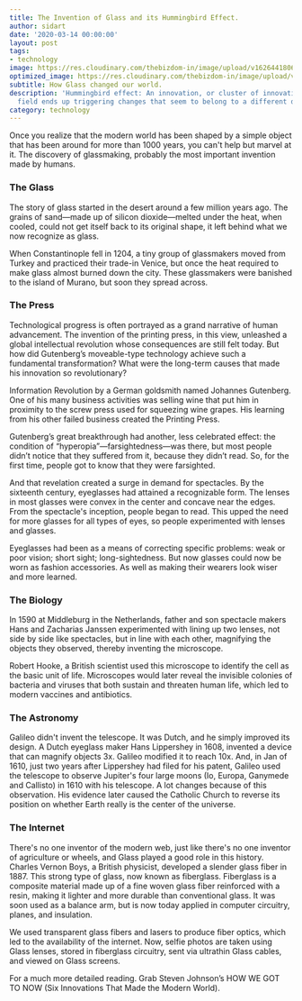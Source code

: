 ```yaml
---
title: The Invention of Glass and its Hummingbird Effect.
author: sidart
date: '2020-03-14 00:00:00'
layout: post
tags:
- technology
image: https://res.cloudinary.com/thebizdom-in/image/upload/v1626441806/Artboard_1_smmdb0.png
optimized_image: https://res.cloudinary.com/thebizdom-in/image/upload/v1626441806/Artboard_1_smmdb0.png
subtitle: How Glass changed our world.
description: 'Hummingbird effect: An innovation, or cluster of innovations, in one
  field ends up triggering changes that seem to belong to a different domain altogether.'
category: technology
---
```


Once you realize that the modern world has been shaped by a simple object that has been around for more than 1000 years, you can't help but marvel at it.  The discovery of glassmaking, probably the most important invention made by humans.
### The Glass
The story of glass started in the desert around a few million years ago. The grains of sand—made up of silicon dioxide—melted under the heat, when cooled, could not get itself back to its original shape,  it left behind what we now recognize as glass.

When Constantinople fell in 1204, a tiny group of glassmakers moved from Turkey and practiced their trade-in Venice, but once the heat required to make glass almost burned down the city. These glassmakers were banished to the island of Murano, but soon they spread across.

### The Press
Technological progress is often portrayed as a grand narrative of human advancement. The invention of the printing press, in this view, unleashed a global intellectual revolution whose consequences are still felt today. But how did Gutenberg’s moveable-type technology achieve such a fundamental transformation? What were the long-term causes that made his innovation so revolutionary?

Information Revolution by a German goldsmith named Johannes Gutenberg. One of his many business activities was selling wine that put him in proximity to the screw press used for squeezing wine grapes. His learning from his other failed business created the Printing Press.

Gutenberg’s great breakthrough had another, less celebrated effect: the condition of “hyperopia”—farsightedness—was there, but most people didn’t notice that they suffered from it, because they didn’t read. So, for the first time, people got to know that they were farsighted.

And that revelation created a surge in demand for spectacles. By the sixteenth century, eyeglasses had attained a recognizable form. The lenses in most glasses were convex in the center and concave near the edges.  From the spectacle's inception, people began to read. This upped the need for more glasses for all types of eyes, so people experimented with lenses and glasses.

Eyeglasses had been as a means of correcting specific problems: weak or poor vision; short sight; long-sightedness. But now glasses could now be worn as fashion accessories. As well as making their wearers look wiser and more learned.
### The Biology
In 1590 at Middleburg in the Netherlands, father and son spectacle makers Hans and Zacharias Janssen experimented with lining up two lenses, not side by side like spectacles, but in line with each other, magnifying the objects they observed, thereby inventing the microscope.

Robert Hooke, a British scientist used this microscope to identify the cell as the basic unit of life. 
Microscopes would later reveal the invisible colonies of bacteria and viruses that both sustain and threaten human life, which led to modern vaccines and antibiotics.

### The Astronomy
Galileo didn't invent the telescope. It was Dutch, and he simply improved its design.  A Dutch eyeglass maker Hans Lippershey in 1608, invented a device that can magnify objects 3x. Galileo modified it to reach 10x. And, in Jan of 1610, just two years after Lippershey had filed for his patent, Galileo used the telescope to observe  Jupiter's four large moons (Io, Europa, Ganymede and Callisto) in 1610 with his telescope.  A lot changes because of this observation. His evidence later caused the Catholic Church to reverse its position on whether Earth really is the center of the universe. 
 
### The Internet
There's no one inventor of the modern web, just like there's no one inventor of agriculture or wheels, and Glass played a good role in this history. 
Charles Vernon Boys, a British physicist, developed a slender glass fiber in 1887. This strong type of glass, now known as fiberglass. Fiberglass is a composite material made up of a fine woven glass fiber reinforced with a resin, making it lighter and more durable than conventional glass. It was soon used as a balance arm, but is now today applied in computer circuitry, planes, and insulation.

We used transparent glass fibers and lasers to produce fiber optics, which led to the availability of the internet. Now, selfie photos are taken using Glass lenses, stored in fiberglass circuitry, sent via ultrathin Glass cables, and viewed on Glass screens. 

For a much more detailed reading. Grab Steven Johnson’s HOW WE GOT TO NOW (Six Innovations That Made the Modern World).
